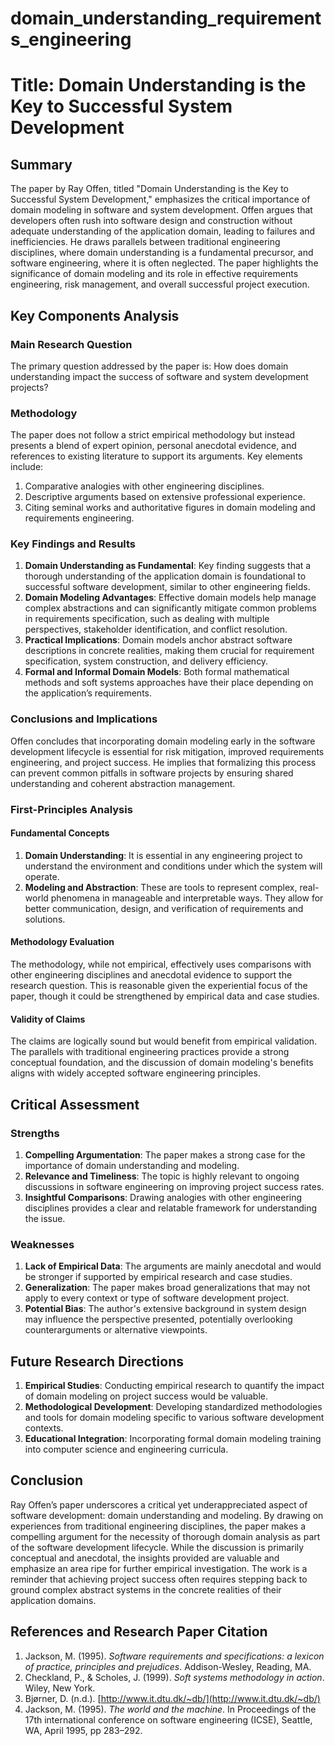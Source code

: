 # domain_understanding_requirements_engineering

# Title: Domain Understanding is the Key to Successful System Development

## Summary
The paper by Ray Offen, titled "Domain Understanding is the Key to Successful System Development," emphasizes the critical importance of domain modeling in software and system development. Offen argues that developers often rush into software design and construction without adequate understanding of the application domain, leading to failures and inefficiencies. He draws parallels between traditional engineering disciplines, where domain understanding is a fundamental precursor, and software engineering, where it is often neglected. The paper highlights the significance of domain modeling and its role in effective requirements engineering, risk management, and overall successful project execution.

## Key Components Analysis

### Main Research Question
The primary question addressed by the paper is: How does domain understanding impact the success of software and system development projects?

### Methodology
The paper does not follow a strict empirical methodology but instead presents a blend of expert opinion, personal anecdotal evidence, and references to existing literature to support its arguments. Key elements include:
1. Comparative analogies with other engineering disciplines.
2. Descriptive arguments based on extensive professional experience.
3. Citing seminal works and authoritative figures in domain modeling and requirements engineering.

### Key Findings and Results
1. **Domain Understanding as Fundamental**: Key finding suggests that a thorough understanding of the application domain is foundational to successful software development, similar to other engineering fields.
2. **Domain Modeling Advantages**: Effective domain models help manage complex abstractions and can significantly mitigate common problems in requirements specification, such as dealing with multiple perspectives, stakeholder identification, and conflict resolution.
3. **Practical Implications**: Domain models anchor abstract software descriptions in concrete realities, making them crucial for requirement specification, system construction, and delivery efficiency.
4. **Formal and Informal Domain Models**: Both formal mathematical methods and soft systems approaches have their place depending on the application’s requirements.

### Conclusions and Implications
Offen concludes that incorporating domain modeling early in the software development lifecycle is essential for risk mitigation, improved requirements engineering, and project success. He implies that formalizing this process can prevent common pitfalls in software projects by ensuring shared understanding and coherent abstraction management.

### First-Principles Analysis

#### Fundamental Concepts
1. **Domain Understanding**: It is essential in any engineering project to understand the environment and conditions under which the system will operate.
2. **Modeling and Abstraction**: These are tools to represent complex, real-world phenomena in manageable and interpretable ways. They allow for better communication, design, and verification of requirements and solutions.

#### Methodology Evaluation
The methodology, while not empirical, effectively uses comparisons with other engineering disciplines and anecdotal evidence to support the research question. This is reasonable given the experiential focus of the paper, though it could be strengthened by empirical data and case studies.

#### Validity of Claims
The claims are logically sound but would benefit from empirical validation. The parallels with traditional engineering practices provide a strong conceptual foundation, and the discussion of domain modeling's benefits aligns with widely accepted software engineering principles.

## Critical Assessment

### Strengths
1. **Compelling Argumentation**: The paper makes a strong case for the importance of domain understanding and modeling.
2. **Relevance and Timeliness**: The topic is highly relevant to ongoing discussions in software engineering on improving project success rates.
3. **Insightful Comparisons**: Drawing analogies with other engineering disciplines provides a clear and relatable framework for understanding the issue.

### Weaknesses
1. **Lack of Empirical Data**: The arguments are mainly anecdotal and would be stronger if supported by empirical research and case studies.
2. **Generalization**: The paper makes broad generalizations that may not apply to every context or type of software development project.
3. **Potential Bias**: The author's extensive background in system design may influence the perspective presented, potentially overlooking counterarguments or alternative viewpoints.

## Future Research Directions
1. **Empirical Studies**: Conducting empirical research to quantify the impact of domain modeling on project success would be valuable.
2. **Methodological Development**: Developing standardized methodologies and tools for domain modeling specific to various software development contexts.
3. **Educational Integration**: Incorporating formal domain modeling training into computer science and engineering curricula.

## Conclusion
Ray Offen’s paper underscores a critical yet underappreciated aspect of software development: domain understanding and modeling. By drawing on experiences from traditional engineering disciplines, the paper makes a compelling argument for the necessity of thorough domain analysis as part of the software development lifecycle. While the discussion is primarily conceptual and anecdotal, the insights provided are valuable and emphasize an area ripe for further empirical investigation. The work is a reminder that achieving project success often requires stepping back to ground complex abstract systems in the concrete realities of their application domains.

## References and Research Paper Citation
1. Jackson, M. (1995). *Software requirements and specifications: a lexicon of practice, principles and prejudices*. Addison-Wesley, Reading, MA.
2. Checkland, P., & Scholes, J. (1999). *Soft systems methodology in action*. Wiley, New York.
3. Bjørner, D. (n.d.). [http://www.it.dtu.dk/~db/](http://www.it.dtu.dk/~db/)
4. Jackson, M. (1995). *The world and the machine*. In Proceedings of the 17th international conference on software engineering (ICSE), Seattle, WA, April 1995, pp 283–292.